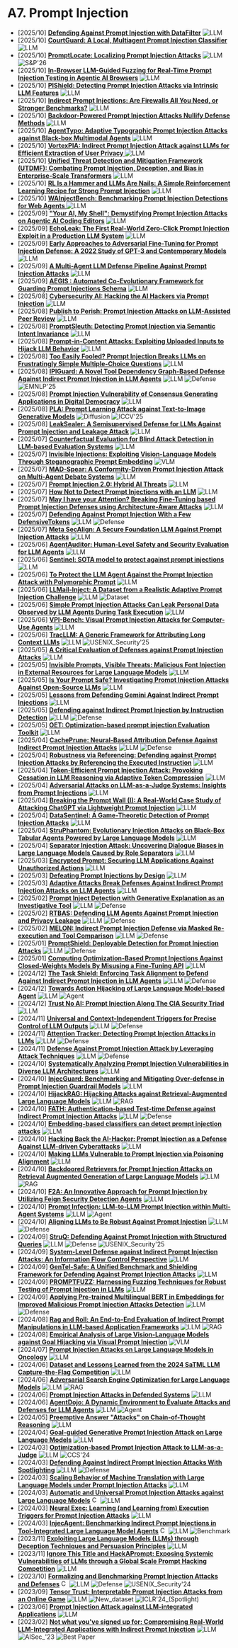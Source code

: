 # A7. Prompt Injection
- [2025/10] **[Defending Against Prompt Injection with DataFilter](https://arxiv.org/abs/2510.19207)** ![LLM](https://img.shields.io/badge/LLM-589cf4)
- [2025/10] **[CourtGuard: A Local, Multiagent Prompt Injection Classifier](https://arxiv.org/abs/2510.19844)** ![LLM](https://img.shields.io/badge/LLM-589cf4)
- [2025/10] **[PromptLocate: Localizing Prompt Injection Attacks](https://arxiv.org/abs/2510.12252)** ![LLM](https://img.shields.io/badge/LLM-589cf4) ![S&P'26](https://img.shields.io/badge/S&P'26-f1b800)
- [2025/10] **[In-Browser LLM-Guided Fuzzing for Real-Time Prompt Injection Testing in Agentic AI Browsers](https://arxiv.org/abs/2510.13543)** ![LLM](https://img.shields.io/badge/LLM-589cf4)
- [2025/10] **[PIShield: Detecting Prompt Injection Attacks via Intrinsic LLM Features](https://arxiv.org/abs/2510.14005)** ![LLM](https://img.shields.io/badge/LLM-589cf4)
- [2025/10] **[Indirect Prompt Injections: Are Firewalls All You Need, or Stronger Benchmarks?](https://arxiv.org/abs/2510.05244)** ![LLM](https://img.shields.io/badge/LLM-589cf4)
- [2025/10] **[Backdoor-Powered Prompt Injection Attacks Nullify Defense Methods](https://arxiv.org/abs/2510.03705)** ![LLM](https://img.shields.io/badge/LLM-589cf4)
- [2025/10] **[AgentTypo: Adaptive Typographic Prompt Injection Attacks against Black-box Multimodal Agents](https://arxiv.org/abs/2510.04257)** ![LLM](https://img.shields.io/badge/LLM-589cf4)
- [2025/10] **[VortexPIA: Indirect Prompt Injection Attack against LLMs for Efficient Extraction of User Privacy ](https://arxiv.org/abs/2510.04261)** ![LLM](https://img.shields.io/badge/LLM-589cf4)
- [2025/10] **[Unified Threat Detection and Mitigation Framework (UTDMF): Combating Prompt Injection, Deception, and Bias in Enterprise-Scale Transformers](https://arxiv.org/abs/2510.04528)** ![LLM](https://img.shields.io/badge/LLM-589cf4)
- [2025/10] **[RL Is a Hammer and LLMs Are Nails: A Simple Reinforcement Learning Recipe for Strong Prompt Injection](https://arxiv.org/abs/2510.04885)** ![LLM](https://img.shields.io/badge/LLM-589cf4)
- [2025/10] **[WAInjectBench: Benchmarking Prompt Injection Detections for Web Agents ](https://arxiv.org/abs/2510.01354)** ![LLM](https://img.shields.io/badge/LLM-589cf4)
- [2025/09] **["Your AI, My Shell": Demystifying Prompt Injection Attacks on Agentic AI Coding Editors](https://arxiv.org/abs/2509.22040)** ![LLM](https://img.shields.io/badge/LLM-589cf4)
- [2025/09] **[EchoLeak: The First Real-World Zero-Click Prompt Injection Exploit in a Production LLM System](https://arxiv.org/abs/2509.10540)** ![LLM](https://img.shields.io/badge/LLM-589cf4)
- [2025/09] **[Early Approaches to Adversarial Fine-Tuning for Prompt Injection Defense: A 2022 Study of GPT-3 and Contemporary Models](https://arxiv.org/abs/2509.14271)** ![LLM](https://img.shields.io/badge/LLM-589cf4)
- [2025/09] **[A Multi-Agent LLM Defense Pipeline Against Prompt Injection Attacks](https://arxiv.org/abs/2509.14285)** ![LLM](https://img.shields.io/badge/LLM-589cf4)
- [2025/09] **[AEGIS : Automated Co-Evolutionary Framework for Guarding Prompt Injections Schema](https://arxiv.org/abs/2509.00088)** ![LLM](https://img.shields.io/badge/LLM-589cf4)
- [2025/08] **[Cybersecurity AI: Hacking the AI Hackers via Prompt Injection](https://arxiv.org/abs/2508.21669)** ![LLM](https://img.shields.io/badge/LLM-589cf4)
- [2025/08] **[Publish to Perish: Prompt Injection Attacks on LLM-Assisted Peer Review](https://arxiv.org/abs/2508.20863)** ![LLM](https://img.shields.io/badge/LLM-589cf4)
- [2025/08] **[PromptSleuth: Detecting Prompt Injection via Semantic Intent Invariance](https://arxiv.org/abs/2508.20890)** ![LLM](https://img.shields.io/badge/LLM-589cf4)
- [2025/08] **[Prompt-in-Content Attacks: Exploiting Uploaded Inputs to Hijack LLM Behavior](https://arxiv.org/abs/2508.19287)** ![LLM](https://img.shields.io/badge/LLM-589cf4)
- [2025/08] **[Too Easily Fooled? Prompt Injection Breaks LLMs on Frustratingly Simple Multiple-Choice Questions](https://arxiv.org/abs/2508.13214)** ![LLM](https://img.shields.io/badge/LLM-589cf4)
- [2025/08] **[IPIGuard: A Novel Tool Dependency Graph-Based Defense Against Indirect Prompt Injection in LLM Agents](https://arxiv.org/abs/2508.15310)** ![LLM](https://img.shields.io/badge/LLM-589cf4) ![Defense](https://img.shields.io/badge/Defense-87b800) ![EMNLP'25](https://img.shields.io/badge/EMNLP'25-f1b800)
- [2025/08] **[Prompt Injection Vulnerability of Consensus Generating Applications in Digital Democracy](https://arxiv.org/abs/2508.04281)** ![LLM](https://img.shields.io/badge/LLM-589cf4)
- [2025/08] **[PLA: Prompt Learning Attack against Text-to-Image Generative Models](https://arxiv.org/abs/2508.03696)** ![Diffusion](https://img.shields.io/badge/Diffusion-a99cf4) ![ICCV'25](https://img.shields.io/badge/ICCV'25-f1b800)
- [2025/08] **[LeakSealer: A Semisupervised Defense for LLMs Against Prompt Injection and Leakage Attack](https://arxiv.org/abs/2508.00602)** ![LLM](https://img.shields.io/badge/LLM-589cf4)
- [2025/07] **[Counterfactual Evaluation for Blind Attack Detection in LLM-based Evaluation Systems](https://arxiv.org/abs/2507.23453)** ![LLM](https://img.shields.io/badge/LLM-589cf4)
- [2025/07] **[Invisible Injections: Exploiting Vision-Language Models Through Steganographic Prompt Embedding](https://arxiv.org/abs/2507.22304)** ![VLM](https://img.shields.io/badge/VLM-c7688b)
- [2025/07] **[MAD-Spear: A Conformity-Driven Prompt Injection Attack on Multi-Agent Debate Systems](https://arxiv.org/abs/2507.13038)** ![LLM](https://img.shields.io/badge/LLM-589cf4)
- [2025/07] **[Prompt Injection 2.0: Hybrid AI Threats](https://arxiv.org/abs/2507.13169)** ![LLM](https://img.shields.io/badge/LLM-589cf4)
- [2025/07] **[How Not to Detect Prompt Injections with an LLM](https://arxiv.org/abs/2507.05630)** ![LLM](https://img.shields.io/badge/LLM-589cf4)
- [2025/07] **[May I have your Attention? Breaking Fine-Tuning based Prompt Injection Defenses using Architecture-Aware Attacks](https://arxiv.org/abs/2507.07417)** ![LLM](https://img.shields.io/badge/LLM-589cf4)
- [2025/07] **[Defending Against Prompt Injection With a Few DefensiveTokens](https://arxiv.org/abs/2507.07974)** ![LLM](https://img.shields.io/badge/LLM-589cf4) ![Defense](https://img.shields.io/badge/Defense-87b800)
- [2025/07] **[Meta SecAlign: A Secure Foundation LLM Against Prompt Injection Attacks](https://arxiv.org/abs/2507.02735)** ![LLM](https://img.shields.io/badge/LLM-589cf4)
- [2025/06] **[AgentAuditor: Human-Level Safety and Security Evaluation for LLM Agents](https://arxiv.org/abs/2506.00641)** ![LLM](https://img.shields.io/badge/LLM-589cf4)
- [2025/06] **[Sentinel: SOTA model to protect against prompt injections](https://arxiv.org/abs/2506.05446)** ![LLM](https://img.shields.io/badge/LLM-589cf4)
- [2025/06] **[To Protect the LLM Agent Against the Prompt Injection Attack with Polymorphic Prompt](https://arxiv.org/abs/2506.05739)** ![LLM](https://img.shields.io/badge/LLM-589cf4)
- [2025/06] **[LLMail-Inject: A Dataset from a Realistic Adaptive Prompt Injection Challenge](https://arxiv.org/abs/2506.09956)** ![LLM](https://img.shields.io/badge/LLM-589cf4) ![Dataset](https://img.shields.io/badge/Dataset-87b800)
- [2025/06] **[Simple Prompt Injection Attacks Can Leak Personal Data Observed by LLM Agents During Task Execution](https://arxiv.org/abs/2506.01055)** ![LLM](https://img.shields.io/badge/LLM-589cf4)
- [2025/06] **[VPI-Bench: Visual Prompt Injection Attacks for Computer-Use Agents](https://arxiv.org/abs/2506.02456)** ![LLM](https://img.shields.io/badge/LLM-589cf4)
- [2025/06] **[TracLLM: A Generic Framework for Attributing Long Context LLMs](https://arxiv.org/abs/2506.04202)** ![LLM](https://img.shields.io/badge/LLM-589cf4) ![USENIX_Security'25](https://img.shields.io/badge/USENIX_Security'25-f1b800)
- [2025/05] **[A Critical Evaluation of Defenses against Prompt Injection Attacks](https://arxiv.org/abs/2505.18333)** ![LLM](https://img.shields.io/badge/LLM-589cf4)
- [2025/05] **[Invisible Prompts, Visible Threats: Malicious Font Injection in External Resources for Large Language Models](https://arxiv.org/abs/2505.16957)** ![LLM](https://img.shields.io/badge/LLM-589cf4)
- [2025/05] **[Is Your Prompt Safe? Investigating Prompt Injection Attacks Against Open-Source LLMs](https://arxiv.org/abs/2505.14368)** ![LLM](https://img.shields.io/badge/LLM-589cf4)
- [2025/05] **[Lessons from Defending Gemini Against Indirect Prompt Injections](https://arxiv.org/abs/2505.14534)** ![LLM](https://img.shields.io/badge/LLM-589cf4)
- [2025/05] **[Defending against Indirect Prompt Injection by Instruction Detection](https://arxiv.org/abs/2505.06311)** ![LLM](https://img.shields.io/badge/LLM-589cf4) ![Defense](https://img.shields.io/badge/Defense-87b800)
- [2025/05] **[OET: Optimization-based prompt injection Evaluation Toolkit](https://arxiv.org/abs/2505.00843)** ![LLM](https://img.shields.io/badge/LLM-589cf4)
- [2025/04] **[CachePrune: Neural-Based Attribution Defense Against Indirect Prompt Injection Attacks](https://arxiv.org/abs/2504.21228)** ![LLM](https://img.shields.io/badge/LLM-589cf4) ![Defense](https://img.shields.io/badge/Defense-87b800)
- [2025/04] **[Robustness via Referencing: Defending against Prompt Injection Attacks by Referencing the Executed Instruction](https://arxiv.org/abs/2504.20472)** ![LLM](https://img.shields.io/badge/LLM-589cf4)
- [2025/04] **[Token-Efficient Prompt Injection Attack: Provoking Cessation in LLM Reasoning via Adaptive Token Compression](https://arxiv.org/abs/2504.20493)** ![LLM](https://img.shields.io/badge/LLM-589cf4)
- [2025/04] **[Adversarial Attacks on LLM-as-a-Judge Systems: Insights from Prompt Injections](https://arxiv.org/abs/2504.18333)** ![LLM](https://img.shields.io/badge/LLM-589cf4)
- [2025/04] **[Breaking the Prompt Wall (I): A Real-World Case Study of Attacking ChatGPT via Lightweight Prompt Injection](https://arxiv.org/abs/2504.16125)** ![LLM](https://img.shields.io/badge/LLM-589cf4)
- [2025/04] **[DataSentinel: A Game-Theoretic Detection of Prompt Injection Attacks](https://arxiv.org/abs/2504.11358)** ![LLM](https://img.shields.io/badge/LLM-589cf4)
- [2025/04] **[StruPhantom: Evolutionary Injection Attacks on Black-Box Tabular Agents Powered by Large Language Models](https://arxiv.org/abs/2504.09841)** ![LLM](https://img.shields.io/badge/LLM-589cf4)
- [2025/04] **[Separator Injection Attack: Uncovering Dialogue Biases in Large Language Models Caused by Role Separators](https://arxiv.org/abs/2504.05689)** ![LLM](https://img.shields.io/badge/LLM-589cf4)
- [2025/03] **[Encrypted Prompt: Securing LLM Applications Against Unauthorized Actions](https://arxiv.org/abs/2503.23250)** ![LLM](https://img.shields.io/badge/LLM-589cf4)
- [2025/03] **[Defeating Prompt Injections by Design](https://arxiv.org/abs/2503.18813)** ![LLM](https://img.shields.io/badge/LLM-589cf4)
- [2025/03] **[Adaptive Attacks Break Defenses Against Indirect Prompt Injection Attacks on LLM Agents](https://arxiv.org/abs/2503.00061)** ![LLM](https://img.shields.io/badge/LLM-589cf4)
- [2025/02] **[Prompt Inject Detection with Generative Explanation as an Investigative Tool](https://arxiv.org/abs/2502.11006)** ![LLM](https://img.shields.io/badge/LLM-589cf4) ![Defense](https://img.shields.io/badge/Defense-87b800)
- [2025/02] **[RTBAS: Defending LLM Agents Against Prompt Injection and Privacy Leakage](https://arxiv.org/abs/2502.08966)** ![LLM](https://img.shields.io/badge/LLM-589cf4) ![Defense](https://img.shields.io/badge/Defense-87b800)
- [2025/02] **[MELON: Indirect Prompt Injection Defense via Masked Re-execution and Tool Comparison](https://arxiv.org/abs/2502.05174)** ![LLM](https://img.shields.io/badge/LLM-589cf4) ![Defense](https://img.shields.io/badge/Defense-87b800)
- [2025/01] **[PromptShield: Deployable Detection for Prompt Injection Attacks](https://arxiv.org/abs/2501.15145)** ![LLM](https://img.shields.io/badge/LLM-589cf4) ![Defense](https://img.shields.io/badge/Defense-87b800)
- [2025/01] **[Computing Optimization-Based Prompt Injections Against Closed-Weights Models By Misusing a Fine-Tuning API](https://arxiv.org/abs/2501.09798)** ![LLM](https://img.shields.io/badge/LLM-589cf4)
- [2024/12] **[The Task Shield: Enforcing Task Alignment to Defend Against Indirect Prompt Injection in LLM Agents](https://arxiv.org/abs/2412.16682)** ![LLM](https://img.shields.io/badge/LLM-589cf4) ![Defense](https://img.shields.io/badge/Defense-87b800)
- [2024/12] **[Towards Action Hijacking of Large Language Model-based Agent](https://arxiv.org/abs/2412.10807)** ![LLM](https://img.shields.io/badge/LLM-589cf4) ![Agent](https://img.shields.io/badge/Agent-87b800)
- [2024/12] **[Trust No AI: Prompt Injection Along The CIA Security Triad](https://arxiv.org/abs/2412.06090)** ![LLM](https://img.shields.io/badge/LLM-589cf4)
- [2024/11] **[Universal and Context-Independent Triggers for Precise Control of LLM Outputs](https://arxiv.org/abs/2411.14738)** ![LLM](https://img.shields.io/badge/LLM-589cf4) ![Defense](https://img.shields.io/badge/Defense-87b800)
- [2024/11] **[Attention Tracker: Detecting Prompt Injection Attacks in LLMs](https://arxiv.org/abs/2411.00348)** ![LLM](https://img.shields.io/badge/LLM-589cf4) ![Defense](https://img.shields.io/badge/Defense-87b800)
- [2024/11] **[Defense Against Prompt Injection Attack by Leveraging Attack Techniques](https://arxiv.org/abs/2411.00459)** ![LLM](https://img.shields.io/badge/LLM-589cf4) ![Defense](https://img.shields.io/badge/Defense-87b800)
- [2024/10] **[Systematically Analyzing Prompt Injection Vulnerabilities in Diverse LLM Architectures](https://arxiv.org/abs/2410.23308)** ![LLM](https://img.shields.io/badge/LLM-589cf4)
- [2024/10] **[InjecGuard: Benchmarking and Mitigating Over-defense in Prompt Injection Guardrail Models](https://arxiv.org/abs/2410.22770)** ![LLM](https://img.shields.io/badge/LLM-589cf4)
- [2024/10] **[HijackRAG: Hijacking Attacks against Retrieval-Augmented Large Language Models](https://arxiv.org/abs/2410.22832)** ![LLM](https://img.shields.io/badge/LLM-589cf4) ![RAG](https://img.shields.io/badge/RAG-87b800)
- [2024/10] **[FATH: Authentication-based Test-time Defense against Indirect Prompt Injection Attacks](https://arxiv.org/abs/2410.21492)** ![LLM](https://img.shields.io/badge/LLM-589cf4) ![Defense](https://img.shields.io/badge/Defense-87b800)
- [2024/10] **[Embedding-based classifiers can detect prompt injection attacks](https://arxiv.org/abs/2410.22284)** ![LLM](https://img.shields.io/badge/LLM-589cf4)
- [2024/10] **[Hacking Back the AI-Hacker: Prompt Injection as a Defense Against LLM-driven Cyberattacks](https://arxiv.org/abs/2410.20911)** ![LLM](https://img.shields.io/badge/LLM-589cf4)
- [2024/10] **[Making LLMs Vulnerable to Prompt Injection via Poisoning Alignment](https://arxiv.org/abs/2410.14827)** ![LLM](https://img.shields.io/badge/LLM-589cf4)
- [2024/10] **[Backdoored Retrievers for Prompt Injection Attacks on Retrieval Augmented Generation of Large Language Models](https://arxiv.org/abs/2410.14479)** ![LLM](https://img.shields.io/badge/LLM-589cf4) ![RAG](https://img.shields.io/badge/RAG-87b800)
- [2024/10] **[F2A: An Innovative Approach for Prompt Injection by Utilizing Feign Security Detection Agents](https://arxiv.org/abs/2410.08776)** ![LLM](https://img.shields.io/badge/LLM-589cf4)
- [2024/10] **[Prompt Infection: LLM-to-LLM Prompt Injection within Multi-Agent Systems](https://arxiv.org/abs/2410.07283)** ![LLM](https://img.shields.io/badge/LLM-589cf4) ![Agent](https://img.shields.io/badge/Agent-87b800)
- [2024/10] **[Aligning LLMs to Be Robust Against Prompt Injection](https://arxiv.org/abs/2410.05451)** ![LLM](https://img.shields.io/badge/LLM-589cf4) ![Defense](https://img.shields.io/badge/Defense-87b800)
- [2024/09] **[StruQ: Defending Against Prompt Injection with Structured Queries](https://arxiv.org/html/2402.06363v2)** ![LLM](https://img.shields.io/badge/LLM-589cf4) ![Defense](https://img.shields.io/badge/Defense-87b800) ![USENIX_Security'25](https://img.shields.io/badge/USENIX_Security'25-f1b800)
- [2024/09] **[System-Level Defense against Indirect Prompt Injection Attacks: An Information Flow Control Perspective](https://arxiv.org/abs/2409.19091)** ![LLM](https://img.shields.io/badge/LLM-589cf4)
- [2024/09] **[GenTel-Safe: A Unified Benchmark and Shielding Framework for Defending Against Prompt Injection Attacks](https://arxiv.org/abs/2409.19521)** ![LLM](https://img.shields.io/badge/LLM-589cf4)
- [2024/09] **[PROMPTFUZZ: Harnessing Fuzzing Techniques for Robust Testing of Prompt Injection in LLMs](https://arxiv.org/abs/2409.14729)** ![LLM](https://img.shields.io/badge/LLM-589cf4)
- [2024/09] **[Applying Pre-trained Multilingual BERT in Embeddings for Improved Malicious Prompt Injection Attacks Detection](https://arxiv.org/abs/2409.13331)** ![LLM](https://img.shields.io/badge/LLM-589cf4) ![Defense](https://img.shields.io/badge/Defense-87b800)
- [2024/08] **[Rag and Roll: An End-to-End Evaluation of Indirect Prompt Manipulations in LLM-based Application Frameworks](https://arxiv.org/abs/2408.05025)** ![LLM](https://img.shields.io/badge/LLM-589cf4) ![RAG](https://img.shields.io/badge/RAG-87b800)
- [2024/08] **[Empirical Analysis of Large Vision-Language Models against Goal Hijacking via Visual Prompt Injection](https://arxiv.org/abs/2408.03554)** ![VLM](https://img.shields.io/badge/VLM-c7688b)
- [2024/07] **[Prompt Injection Attacks on Large Language Models in Oncology](https://arxiv.org/abs/2407.18981)** ![LLM](https://img.shields.io/badge/LLM-589cf4)
- [2024/06] **[Dataset and Lessons Learned from the 2024 SaTML LLM Capture-the-Flag Competition](https://arxiv.org/abs/2406.07954)** ![LLM](https://img.shields.io/badge/LLM-589cf4)
- [2024/06] **[Adversarial Search Engine Optimization for Large Language Models](https://arxiv.org/abs/2406.18382)** ![LLM](https://img.shields.io/badge/LLM-589cf4) ![RAG](https://img.shields.io/badge/RAG-87b800)
- [2024/06] **[Prompt Injection Attacks in Defended Systems](https://arxiv.org/abs/2406.14048)** ![LLM](https://img.shields.io/badge/LLM-589cf4)
- [2024/06] **[AgentDojo: A Dynamic Environment to Evaluate Attacks and Defenses for LLM Agents](https://arxiv.org/abs/2406.13352)** ![LLM](https://img.shields.io/badge/LLM-589cf4) ![Agent](https://img.shields.io/badge/Agent-87b800)
- [2024/05] **[Preemptive Answer "Attacks" on Chain-of-Thought Reasoning](https://arxiv.org/abs/2405.20902)** ![LLM](https://img.shields.io/badge/LLM-589cf4)
- [2024/04] **[Goal-guided Generative Prompt Injection Attack on Large Language Models](https://arxiv.org/abs/2404.07234)** ![LLM](https://img.shields.io/badge/LLM-589cf4)
- [2024/03] **[Optimization-based Prompt Injection Attack to LLM-as-a-Judge](https://arxiv.org/abs/2403.17710)** ![LLM](https://img.shields.io/badge/LLM-589cf4) ![CCS'24](https://img.shields.io/badge/CCS'24-f1b800)
- [2024/03] **[Defending Against Indirect Prompt Injection Attacks With Spotlighting](https://arxiv.org/abs/2403.14720)** ![LLM](https://img.shields.io/badge/LLM-589cf4) ![Defense](https://img.shields.io/badge/Defense-87b800)
- [2024/03] **[Scaling Behavior of Machine Translation with Large Language Models under Prompt Injection Attacks](https://arxiv.org/abs/2403.09832)** ![LLM](https://img.shields.io/badge/LLM-589cf4)
- [2024/03] **[Automatic and Universal Prompt Injection Attacks against Large Language Models](https://arxiv.org/abs/2403.04957)** [<img src="https://github.com/FortAwesome/Font-Awesome/blob/6.x/svgs/brands/github.svg" alt="Code" width="15" height="15">](https://github.com/SheltonLiu-N/Universal-Prompt-Injection) ![LLM](https://img.shields.io/badge/LLM-589cf4)
- [2024/03] **[Neural Exec: Learning (and Learning from) Execution Triggers for Prompt Injection Attacks](https://arxiv.org/abs/2403.03792)** ![LLM](https://img.shields.io/badge/LLM-589cf4)
- [2024/03] **[InjecAgent: Benchmarking Indirect Prompt Injections in Tool-Integrated Large Language Model Agents](https://arxiv.org/abs/2403.02691)** [<img src="https://github.com/FortAwesome/Font-Awesome/blob/6.x/svgs/brands/github.svg" alt="Code" width="15" height="15">](https://github.com/uiuc-kang-lab/InjecAgent) ![LLM](https://img.shields.io/badge/LLM-589cf4) ![Benchmark](https://img.shields.io/badge/Benchmark-87b800)
- [2023/11] **[Exploiting Large Language Models (LLMs) through Deception Techniques and Persuasion Principles](https://arxiv.org/abs/2311.14876)** ![LLM](https://img.shields.io/badge/LLM-589cf4)
- [2023/11] **[Ignore This Title and HackAPrompt: Exposing Systemic Vulnerabilities of LLMs through a Global Scale Prompt Hacking Competition](https://arxiv.org/abs/2311.16119)** ![LLM](https://img.shields.io/badge/LLM-589cf4)
- [2023/10] **[Formalizing and Benchmarking Prompt Injection Attacks and Defenses](https://arxiv.org/abs/2310.12815)** [<img src="https://github.com/FortAwesome/Font-Awesome/blob/6.x/svgs/brands/github.svg" alt="Code" width="15" height="15">](https://github.com/liu00222/Open-Prompt-Injection) ![LLM](https://img.shields.io/badge/LLM-589cf4) ![Defense](https://img.shields.io/badge/Defense-87b800) ![USENIX_Security'24](https://img.shields.io/badge/USENIX_Security'24-f1b800)
- [2023/09] **[Tensor Trust: Interpretable Prompt Injection Attacks from an Online Game](https://openreview.net/forum?id=fsW7wJGLBd)** ![LLM](https://img.shields.io/badge/LLM-589cf4) ![New_dataset](https://img.shields.io/badge/New_dataset-87b800) ![ICLR'24_(Spotlight)](https://img.shields.io/badge/ICLR'24_(Spotlight)-f1b800)
- [2023/06] **[Prompt Injection Attack against LLM-integrated Applications](https://arxiv.org/abs/2306.05499)** ![LLM](https://img.shields.io/badge/LLM-589cf4)
- [2023/02] **[Not what you've signed up for: Compromising Real-World LLM-Integrated Applications with Indirect Prompt Injection](https://arxiv.org/abs/2302.12173v2)** ![LLM](https://img.shields.io/badge/LLM-589cf4) ![AISec_'23](https://img.shields.io/badge/AISec_'23-f1b800) ![Best Paper](https://img.shields.io/badge/Best_paper-ff0000)
